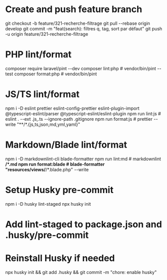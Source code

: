 # Create and push feature branch
git checkout -b feature/321-recherche-filtrage
git pull --rebase origin develop
git commit -m "feat(search): filtres q, tag, sort par défaut"
git push -u origin feature/321-recherche-filtrage

# PHP lint/format
composer require laravel/pint --dev
composer lint:php    # vendor/bin/pint --test
composer format:php  # vendor/bin/pint

# JS/TS lint/format
npm i -D eslint prettier eslint-config-prettier eslint-plugin-import @typescript-eslint/parser @typescript-eslint/eslint-plugin
npm run lint:js    # eslint . --ext .js,.ts --ignore-path .gitignore
npm run format:js  # prettier --write "**/*.{js,ts,json,md,yml,yaml}"

# Markdown/Blade lint/format
npm i -D markdownlint-cli blade-formatter
npm run lint:md        # markdownlint **/*.md
npm run format:blade   # blade-formatter "resources/views/**/*.blade.php" --write

# Setup Husky pre-commit
npm i -D husky lint-staged
npx husky init
# Add lint-staged to package.json and .husky/pre-commit

# Reinstall Husky if needed
npx husky init && git add .husky && git commit -m "chore: enable husky"